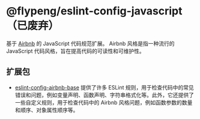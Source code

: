 # @flypeng/eslint-config-javascript（已废弃）

基于 [Airbnb](https://github.com/airbnb/javascript) 的 JavaScript 代码规范扩展。 Airbnb 风格是指一种流行的 JavaScript 代码风格，旨在提高代码的可读性和可维护性。

## 扩展包

- [eslint-config-airbnb-base](https://github.com/airbnb/javascript/tree/master/packages/eslint-config-airbnb-base) 提供了许多 ESLint 规则，用于检查代码中的常见错误和问题，例如变量声明、函数声明、字符串格式化等。此外，它还提供了一些自定义规则，用于检查代码中的 Airbnb 风格问题，例如函数参数的数量和顺序、对象属性顺序等。
